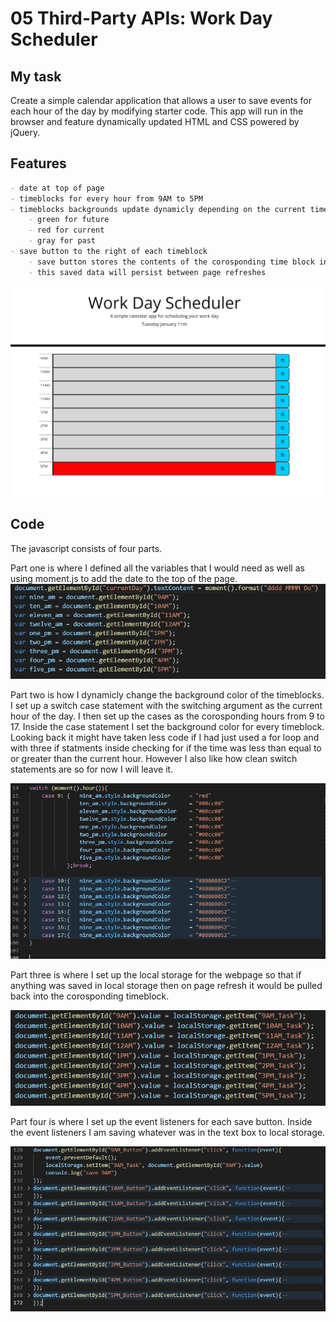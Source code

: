 # 05 Third-Party APIs: Work Day Scheduler


## My task

Create a simple calendar application that allows a user to save events for each hour of the day by modifying starter code. This app will run in the browser and feature dynamically updated HTML and CSS powered by jQuery.


## Features

```md
- date at top of page
- timeblocks for every hour from 9AM to 5PM
- timeblocks backgrounds update dynamicly depending on the current time.
    - green for future
    - red for current
    - gray for past
- save button to the right of each timeblock
    - save button stores the contents of the corosponding time block in local storage
    - this saved data will persist between page refreshes
```

![Image of the finished page. The image was captured during the 5PM hour so all other times are gray and the 5PM hour is red.](./Assets/photos/final_page.PNG)

## Code

The javascript consists of four parts.

Part one is where I defined all the variables that I would need as well as using moment.js to add the date to the top of the page.
![Image of the first section of code with all the variable declaritaions.](./Assets/photos/variables.PNG)


Part two is how I dynamicly change the background color of the timeblocks. I set up a switch case statement with the switching argument as the current hour of the day. I then set up the cases as the corosponding hours from 9 to 17. Inside the case statement I set the background color for every timeblock. Looking back it might have taken less code if I had just used a for loop and with three if statments inside checking for if the time was less than equal to or greater than the current hour. However I also like how clean switch statements are so for now I will leave it. 

![Image of the second section of code with the switch case statements.](./Assets/photos/switch_statement.PNG)

Part three is where I set up the local storage for the webpage so that if anything was saved in local storage then on page refresh it would be pulled back into the corosponding timeblock.

![Image of the third section of code with the local storage segment.](./Assets/photos/local_storage.PNG)

Part four is where I set up the event listeners for each save button. Inside the event listeners I am saving whatever was in the text box to local storage. 

![Image of the fourth section of code with the button event listeners being declared.](./Assets/photos/save_buttons.PNG)


